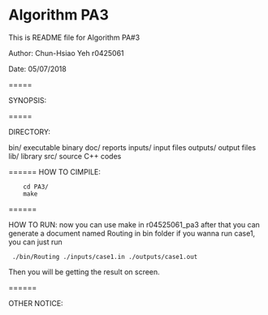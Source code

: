 
# Algorithm PA3

This is README file for Algorithm PA#3

Author: Chun-Hsiao Yeh r0425061

Date: 05/07/2018

=====

SYNOPSIS:

=====

DIRECTORY:

  bin/		executable binary
  doc/		reports
  inputs/	input files
  outputs/	output files
  lib/		library
  src/ 		source C++ codes
  
======
HOW TO CIMPILE:
```
	cd PA3/
	make
```
======

HOW TO RUN:
now you can use make in r04525061_pa3
after that you can generate a document named Routing in bin folder
if you wanna run case1, you can just run
```
 ./bin/Routing ./inputs/case1.in ./outputs/case1.out
```
Then you will be getting the result on screen. 

======

OTHER NOTICE:
